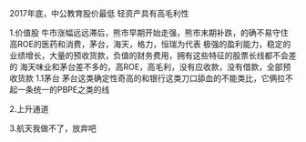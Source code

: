 2017年底，中公教育股价最低
轻资产具有高毛利性

1.价值股
    牛市涨幅远远滞后，熊市早期开始走强，熊市末期补跌，的确不易守住
    高ROE的医药和消费，茅台，海天，格力，恒瑞为代表
    极强的盈利能力，稳定的业绩增长，大量的预收货款，负值的财务费用，拥有这些特征的股票长线都不会差的
    海天味业和茅台差不多的，高ROE，高毛利，没有应收款，没有借款，全部预收货款
    1.1茅台
        茅台这类确定性奇高的和银行这类刀口舔血的不能类比，它俩拉不起一条统一的PBPE之类的线

2.上升通道

3.航天我做不了，放弃吧
    